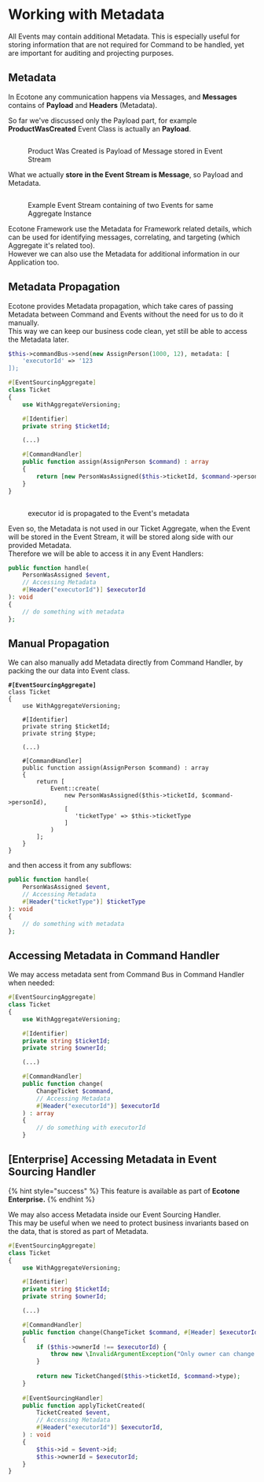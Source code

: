# Working with Metadata

All Events may contain additional Metadata. This is especially useful for storing information that are not required for Command to be handled, yet are important for auditing and projecting purposes.&#x20;

## Metadata

In Ecotone any communication happens via Messages, and **Messages** contains of **Payload** and **Headers** (Metadata).

So far we've discussed only the Payload part, for example **ProductWasCreated** Event Class is actually an **Payload**.

<figure><img src="../../../.gitbook/assets/image (3).png" alt=""><figcaption><p>Product Was Created is Payload of Message stored in Event Stream</p></figcaption></figure>

What we actually **store in the Event Stream is Message**, so Payload and Metadata.

<figure><img src="../../../.gitbook/assets/event_stream_2.png" alt=""><figcaption><p>Example Event Stream containing of two Events for same Aggregate Instance</p></figcaption></figure>

Ecotone Framework use the Metadata for Framework related details, which can be used for identifying messages, correlating, and targeting (which Aggregate it's related too). \
However we can also use the Metadata for additional information in our Application too.

## Metadata Propagation

Ecotone provides Metadata propagation, which take cares of passing Metadata between Command and Events without the need for us to do it manually. \
This way we can keep our business code clean, yet still be able to access the Metadata later.

```php
$this->commandBus->send(new AssignPerson(1000, 12), metadata: [
    'executorId' => '123
]);
```

```php
#[EventSourcingAggregate]
class Ticket
{
    use WithAggregateVersioning;

    #[Identifier]
    private string $ticketId;

    (...)

    #[CommandHandler]
    public function assign(AssignPerson $command) : array
    {
        return [new PersonWasAssigned($this->ticketId, $command->personId)];
    }
}
```

<figure><img src="../../../.gitbook/assets/person was assigned.png" alt=""><figcaption><p>executor id is propagated to the Event's metadata</p></figcaption></figure>

Even so, the Metadata is not used in our Ticket Aggregate, when the Event will be stored in the Event Stream, it will be stored along side with our provided Metadata. \
Therefore we will be able to access it in any Event Handlers:

```php
public function handle(
    PersonWasAssigned $event, 
    // Accessing Metadata
    #[Header("executorId")] $executorId
): void
{
    // do something with metadata
};
```

## Manual Propagation

We can also manually add Metadata directly from Command Handler, by packing the our data into Event class.

<pre class="language-php"><code class="lang-php"><strong>#[EventSourcingAggregate]
</strong>class Ticket
{
    use WithAggregateVersioning;

    #[Identifier]
    private string $ticketId;
    private string $type;

    (...)

    #[CommandHandler]
    public function assign(AssignPerson $command) : array
    {
        return [
            Event::create(
                new PersonWasAssigned($this->ticketId, $command->personId), 
                [
                   'ticketType' => $this->ticketType
                ]
            )
        ];
    }
}
</code></pre>

and then access it from any subflows:

```php
public function handle(
    PersonWasAssigned $event, 
    // Accessing Metadata
    #[Header("ticketType")] $ticketType
): void
{
    // do something with metadata
};
```

## Accessing Metadata in Command Handler

We may access metadata sent from Command Bus in Command Handler when needed:

```php
#[EventSourcingAggregate]
class Ticket
{
    use WithAggregateVersioning;

    #[Identifier]
    private string $ticketId;
    private string $ownerId;

    (...)

    #[CommandHandler]
    public function change(
        ChangeTicket $command, 
        // Accessing Metadata
        #[Header("executorId")] $executorId
    ) : array
    {
        // do something with executorId
    }
```

## \[Enterprise] Accessing Metadata in Event Sourcing Handler

{% hint style="success" %}
This feature is available as part of **Ecotone Enterprise.**
{% endhint %}

We may also access Metadata inside our Event Sourcing Handler. \
This may be useful when we need to protect business invariants based on the data, that is stored as part of Metadata.

```php
#[EventSourcingAggregate]
class Ticket
{
    use WithAggregateVersioning;

    #[Identifier]
    private string $ticketId;
    private string $ownerId;

    (...)

    #[CommandHandler]
    public function change(ChangeTicket $command, #[Header] $executorId) : array
    {
        if ($this->ownerId !== $executorId) {
            throw new \InvalidArgumentException("Only owner can change Ticket");
        }
    
        return new TicketChanged($this->ticketId, $command->type);
    }
    
    #[EventSourcingHandler]
    public function applyTicketCreated(
        TicketCreated $event,
        // Accessing Metadata
        #[Header("executorId")] $executorId,
    ) : void
    {
        $this->id = $event->id;
        $this->ownerId = $executorId;
    }
}
```
